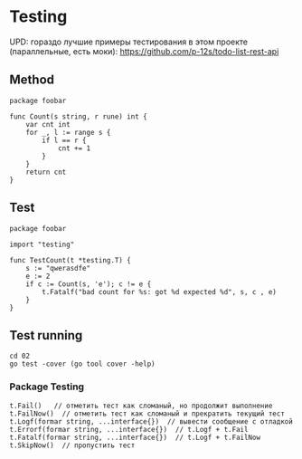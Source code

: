 # Testing

UPD: гораздо лучшие примеры тестирования в этом проекте (параллельные, есть моки):
https://github.com/p-12s/todo-list-rest-api

## Method
```
package foobar

func Count(s string, r rune) int {
	var cnt int
	for _, l := range s {
		if l == r {
			cnt += 1
		}
	}
	return cnt
}
```

## Test
```
package foobar

import "testing"

func TestCount(t *testing.T) {
	s := "qwerasdfe"
	e := 2
	if c := Count(s, 'e'); c != e {
		t.Fatalf("bad count for %s: got %d expected %d", s, c , e)
	}
}
```

## Test running
```
cd 02
go test -cover (go tool cover -help)
```

### Package Testing
```
t.Fail()   // отметить тест как сломаный, но продолжит выполнение
t.FailNow()  // отметить тест как сломаный и прекратить текущий тест
t.Logf(formar string, ...interface{})  // вывести сообщение с отладкой
t.Errorf(formar string, ...interface{})  // t.Logf + t.Fail
t.Fatalf(formar string, ...interface{})  // t.Logf + t.FailNow
t.SkipNow()  // пропустить тест
```